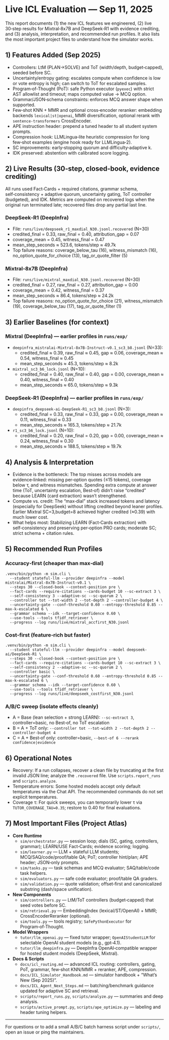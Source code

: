 # Live ICL Evaluation — Sep 11, 2025

This report documents (1) the new ICL features we engineered, (2) live 30‑step results for Mixtral‑8x7B and DeepSeek‑R1 with evidence crediting, and (3) analysis, interpretation, and recommended run profiles. It also lists the most important project files to understand how the simulator works.

## 1) Features Added (Sep 2025)
- Controllers: LtM (PLAN→SOLVE) and ToT (width/depth, budget‑capped), seeded before SC.
- Uncertainty/entropy gating: escalates compute when confidence is low or vote entropy is high; can switch to ToT for escalated samples.
- Program‑of‑Thought (PoT): safe Python executor (`pyexec`) with strict AST allowlist and timeout; maps computed value → MCQ option.
- Grammar/JSON‑schema constraints: enforces MCQ answer shape when supported.
- Few‑shot KNN + MMR and optional cross‑encoder reranker: embedding backends `lexical|st|openai`, MMR diversification, optional rerank with `sentence-transformers` CrossEncoder.
- APE instruction header: prepend a tuned header to all student system prompts.
- Compression hook: LLMLingua‑lite heuristic compression for long few‑shot examples (engine hook ready for LLMLingua‑2).
- SC improvements: early‑stopping quorum and difficulty‑adaptive k.
- IDK preserved: abstention with calibrated score logging.

## 2) Live Results (30‑step, closed‑book, evidence crediting)

All runs used Fact‑Cards + required citations, grammar schema, self‑consistency + adaptive quorum, uncertainty gating, ToT controller (budgeted), and IDK. Metrics are computed on recovered logs when the original run terminated late; recovered files drop any partial last line.

### DeepSeek‑R1 (DeepInfra)
- File: `runs/live/deepseek_r1_maxdial_N30.jsonl.recovered` (N=30)
- credited_final = 0.33, raw_final = 0.40, attribution_gap = 0.07
- coverage_mean = 0.45, witness_final = 0.47
- mean_step_seconds ≈ 523.6, tokens/step ≈ 49.7k
- Top failure reasons: coverage_below_tau (16), witness_mismatch (16), no_option_quote_for_choice (13), tag_or_quote_filter (5)

### Mixtral‑8x7B (DeepInfra)
- File: `runs/live/mixtral_maxdial_N30.jsonl.recovered` (N=30)
- credited_final = 0.27, raw_final = 0.27, attribution_gap = 0.00
- coverage_mean = 0.42, witness_final = 0.37
- mean_step_seconds ≈ 86.4, tokens/step ≈ 24.2k
- Top failure reasons: no_option_quote_for_choice (21), witness_mismatch (19), coverage_below_tau (17), tag_or_quote_filter (1)

## 3) Earlier Baselines (for context)

### Mixtral (DeepInfra) — earlier profiles in `runs/exp/`
- `deepinfra_mistralai-Mixtral-8x7B-Instruct-v0.1_sc3_b8.jsonl` (N=33):
  - credited_final ≈ 0.39, raw_final ≈ 0.45, gap ≈ 0.06, coverage_mean ≈ 0.54, witness_final ≈ 0.45
  - mean_step_seconds ≈ 45.3, tokens/step ≈ 8.2k
- `mixtral_sc3_b6_lock.jsonl` (N=10):
  - credited_final = 0.40, raw_final = 0.40, gap = 0.00, coverage_mean ≈ 0.40, witness_final = 0.40
  - mean_step_seconds ≈ 65.0, tokens/step ≈ 9.3k

### DeepSeek‑R1 (DeepInfra) — earlier profiles in `runs/exp/`
- `deepinfra_deepseek-ai-DeepSeek-R1_sc3_b8.jsonl` (N=3):
  - credited_final = 0.33, raw_final = 0.33, gap = 0.00, coverage_mean ≈ 0.11, witness_final ≈ 0.33
  - mean_step_seconds ≈ 165.3, tokens/step ≈ 21.7k
- `r1_sc3_b6_lock.jsonl` (N=10):
  - credited_final = 0.20, raw_final = 0.20, gap = 0.00, coverage_mean ≈ 0.24, witness_final ≈ 0.30
  - mean_step_seconds ≈ 188.5, tokens/step ≈ 19.7k

## 4) Analysis & Interpretation
- Evidence is the bottleneck: The top misses across models are evidence‑linked: missing per‑option quotes (≤15 tokens), coverage below τ, and witness mismatches. Spending extra compute at answer time (ToT, uncertainty escalation, Best‑of) didn’t raise “credited” because LEARN (card extraction) wasn’t strengthened.
- Compute vs. credit: The “max‑dial” stack increased tokens and latency (especially for DeepSeek) without lifting credited beyond leaner profiles. Earlier Mixtral SC=3,budget=8 achieved higher credited (≈0.39) with much lower cost.
- What helps most: Stabilizing LEARN (Fact‑Cards extraction) with self‑consistency and preserving per‑option PRO cards; moderate SC; strict schema + citation rules.

## 5) Recommended Run Profiles

### Accuracy‑first (cheaper than max‑dial)
```
.venv/bin/python -m sim.cli \
  --student stateful-llm --provider deepinfra --model mistralai/Mixtral-8x7B-Instruct-v0.1 \
  --steps 30 --closed-book --context-position pre \
  --fact-cards --require-citations --cards-budget 10 --sc-extract 3 \
  --self-consistency 3 --adaptive-sc --sc-quorum 2 \
  --controller tot --tot-width 2 --tot-depth 2 --controller-budget 4 \
  --uncertainty-gate --conf-threshold 0.60 --entropy-threshold 0.85 --max-k-escalated 6 \
  --grammar schema --idk --target-confidence 0.60 \
  --use-tools --tools tfidf_retriever \
  --progress --log runs/live/mixtral_accfirst_N30.jsonl
```

### Cost‑first (feature‑rich but faster)
```
.venv/bin/python -m sim.cli \
  --student stateful-llm --provider deepinfra --model deepseek-ai/DeepSeek-R1 \
  --steps 30 --closed-book --context-position pre \
  --fact-cards --require-citations --cards-budget 10 --sc-extract 3 \
  --self-consistency 2 --adaptive-sc --sc-quorum 2 \
  --controller basic \
  --uncertainty-gate --conf-threshold 0.60 --entropy-threshold 0.85 --max-k-escalated 6 \
  --grammar schema --idk --target-confidence 0.60 \
  --use-tools --tools tfidf_retriever \
  --progress --log runs/live/deepseek_costfirst_N30.jsonl
```

### A/B/C sweep (isolate effects cleanly)
- A = Base (lean selection + strong LEARN): `--sc-extract 3`, controller=basic, no Best‑of, no ToT escalation
- B = A + ToT only: `--controller tot --tot-width 2 --tot-depth 2 --controller-budget 4`
- C = A + Best‑of only: controller=basic, `--best-of 6 --rerank confidence|evidence`

## 6) Operational Notes
- Recovery: If a run collapses, recover a clean file by truncating at the first invalid JSON line; analyze the `.recovered` file. Use `scripts.report_runs` and `scripts.analyze`.
- Temperature errors: Some hosted models accept only default temperatures via the Chat API. The recommended commands do not set explicit temperatures.
- Coverage τ: For quick sweeps, you can temporarily lower τ via `TUTOR_COVERAGE_TAU=0.35`; restore to 0.40 for final evaluations.

## 7) Most Important Files (Project Atlas)
- **Core Runtime**
  - `sim/orchestrator.py` — session loop; dials (SC, gating, controllers, grammar); LEARN/USE Fact‑Cards; evidence scoring; logging.
  - `sim/learner.py` — LLM + stateful LLM students; MCQ/SAQ/code/proof/table QA; PoT; controller hint/plan; APE header; JSON‑only prompts.
  - `sim/tasks.py` — task schemas and MCQ evaluator; SAQ/table/code task helpers.
  - `sim/evaluators.py` — safe code evaluator; proof/table QA graders.
  - `sim/validation.py` — quote validation; offset‑first and canonicalized substring (dash/space unification).
- **New Components**
  - `sim/controllers.py` — LtM/ToT controllers (budget‑capped) that seed votes before SC.
  - `sim/retrieval.py` — EmbeddingIndex (lexical/ST/OpenAI) + MMR; CrossEncoderReranker (optional).
  - `sim/tools.py` — tools registry; `SafePythonExecutor` for Program‑of‑Thought.
- **Model Wrappers**
  - `tutor/llm_openai.py` — fixed tutor wrapper; `OpenAIStudentLLM` for selectable OpenAI student models (e.g., gpt‑4.1).
  - `tutor/llm_deepinfra.py` — DeepInfra OpenAI‑compatible wrapper for hosted student models (DeepSeek, Mixtral).
- **Docs & Scripts**
  - `docs/icl_routing.md` — advanced ICL routing: controllers, gating, PoT, grammar, few‑shot KNN/MMR + reranker, APE, compression.
  - `docs/ICL_Simulator_Handbook.md` — simulator handbook + “What’s New (Sep 2025)”.
  - `docs/ICL_Agent_Next_Steps.md` — batching/benchmark guidance updated for adaptive SC and retrieval.
  - `scripts/report_runs.py`, `scripts/analyze.py` — summaries and deep analysis.
  - `scripts/active_prompt.py`, `scripts/ape_optimize.py` — labeling and header tuning helpers.

---

For questions or to add a small A/B/C batch harness script under `scripts/`, open an issue or ping the maintainers.

